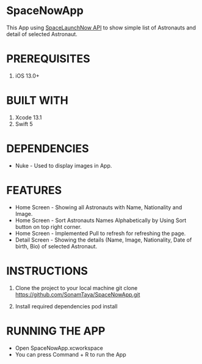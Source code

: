 # SpaceNowApp
This App using [SpaceLaunchNow API](https://spacelaunchnow.me/api/3.5.0/) to show simple list of Astronauts and detail of selected Astronaut.

# PREREQUISITES
1. iOS 13.0+

# BUILT WITH

1.  Xcode 13.1
2.  Swift 5

# DEPENDENCIES

* Nuke - Used to display images in App.

# FEATURES

* Home Screen - Showing all Astronauts with Name, Nationality and Image.
* Home Screen - Sort Astronauts Names Alphabetically by Using  Sort button on top right corner.
* Home Screen - Implemented Pull to refresh for refreshing the page.
* Detail Screen - Showing the details  (Name, Image, Nationality, Date of birth, Bio) of selected Astronaut. 

# INSTRUCTIONS

1. Clone the project to your local machine
	  git clone https://github.com/SonamTaya/SpaceNowApp.git

2. Install required dependencies
	 pod install

# RUNNING THE APP

* Open SpaceNowApp.xcworkspace
* You can press Command + R to run the App
